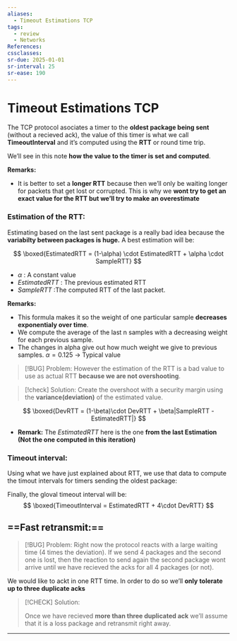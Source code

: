 ```yaml
---
aliases:
  - Timeout Estimations TCP
tags:
  - review
  - Networks
References: 
cssclasses:
sr-due: 2025-01-01
sr-interval: 25
sr-ease: 190
---
```

# Timeout Estimations TCP
The TCP protocol asociates a timer  to the **oldest package being sent** (without a recieved ack), the value of this timer is what we call **TimeoutInterval** and it’s computed using the **RTT** or round time trip.

We’ll see in this note **how the value to the timer is set and computed**.

**Remarks:**
+ It is better to set a **longer RTT** because then we’ll only be waiting longer for packets that get lost or corrupted. This is why we **wont try to get an exact value for the RTT but we’ll try to make an overestimate**

### Estimation of the RTT:
Estimating based on the last sent package is a really bad idea because the **variabilty between packages is huge.** A best estimation will be: 

$$
\boxed{EstimatedRTT = (1-\alpha) \cdot EstimatedRTT + \alpha \cdot SampleRTT}
$$
+ $\alpha$ : A constant value
+ $EstimatedRTT$ : The previous estimated RTT 
+ $SampleRTT$ :The computed RTT of the last packet.

**Remarks:**
+ This formula makes it so the weight of one particular sample **decreases exponentialy over time**. 
+ We compute the average of the last n samples with a decreasing weight for each previous sample. 
+ The changes in alpha give out how much weight we give to previous samples. $\alpha = 0.125$ → Typical value

> [!BUG] Problem: 
>  However the estimation of the RTT is a bad value to use as actual RTT **because we are not overshooting**. 

> [!check] Solution: 
> Create the overshoot with a security margin using the **variance(deviation)** of the estimated value. 

$$
\boxed{DevRTT = (1-\beta)\cdot DevRTT + \beta|SampleRTT - EstimatedRTT|}
$$
+ **Remark:** The $EstimatedRTT$ here is the one **from the last Estimation (Not the one computed in this iteration)**
### Timeout interval: 
Using what we have just explained about RTT, we use that data to compute the timout intervals for timers sending the oldest package:

Finally, the gloval timeout interval will be: 
$$
\boxed{TimeoutInterval = EstimatedRTT + 4\cdot DevRTT}
$$
 
## ==Fast retransmit:== 

> [!BUG] Problem:
> Right now the protocol reacts with a large waiting time (4 times the deviation). If we send 4 packages and the second one is lost, then the reaction to send again the second package wont arrive until we have recieved the acks for all 4 packages (or not). 

We would like to ackt in one RTT time. In order to do so we’ll **only** **tolerate up to three duplicate acks**

> [!CHECK] Solution: 
>  
>Once we have recieved **more than three duplicated ack** we’ll assume that it is a loss package and retransmit right away. 



***
